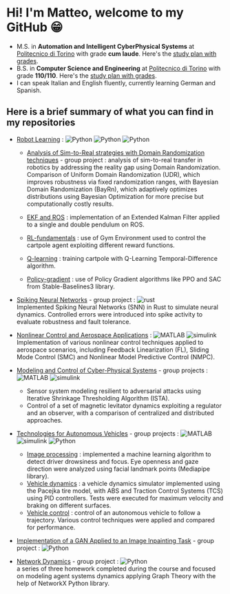 
# Hi! I'm Matteo, welcome to my GitHub 😁​ 

* M.S. in **Automation and Intelligent CyberPhysical Systems** at [Politecnico di Torino](https://www.polito.it/) with grade **cum laude**. Here's the [study plan with grades](/README%20University%20transcript.md#master-degree-transcript). 
* B.S. in **Computer Science and Engineering** at [Politecnico di Torino](https://www.polito.it/) with grade **110/110**. Here's the [study plan with grades](/README%20University%20transcript.md#bachelor-degree-transcript).
* I can speak Italian and English fluently, currently learning German and Spanish.

## Here is a brief summary of what you can find in my repositories

- [Robot Learning](https://github.com/mzulian00/homework-Robot-Learning) : 
![Python](https://img.shields.io/badge/Language-Python-blue)
![Python](https://img.shields.io/badge/Framework-ROS-darkblue)
![Python](https://img.shields.io/badge/Simulator-Gazebo-darkgreen)
    - [Analysis of Sim-to-Real strategies with Domain Randomization techniques](https://github.com/mzulian00/homework-Robot-Learning/tree/main/project) - group project : analysis of sim-to-real transfer in robotics by addressing the reality gap using Domain Randomization. Comparison of Uniform Domain Randomization (UDR), which improves robustness via fixed randomization ranges, with Bayesian Domain Randomization (BayRn), which adaptively optimizes distributions using Bayesian Optimization for more precise but computationally costly results. 
    - [EKF and ROS](https://github.com/mzulian00/homework-Robot-Learning/tree/main/exercise1-EKF-and-ROS) : implementation of an Extended Kalman Filter applied to a single and double pendulum on ROS.

    - [RL-fundamentals](https://github.com/mzulian00/homework-Robot-Learning/exercise2-rl-fundamentals) : use of Gym Environment used to control the cartpole 
   agent exploiting different reward functions.
    - [Q-learning](https://github.com/mzulian00/homework-Robot-Learning/exercise3-qlearning) : training cartpole with Q-Learning Temporal-Difference algorithm.
    - [Policy-gradient](https://github.com/mzulian00/homework-Robot-Learning/exercise4-policygradient) : use of Policy Gradient algorithms like PPO and SAC from
    Stable-Baselines3 library.

- [Spiking Neural Networks](https://github.com/mzulian00/project-Spiking-Neural-Networks) - group project :  ![rust](https://img.shields.io/badge/Language-Rust-black)  
Implemented Spiking Neural Networks (SNN) in Rust to simulate neural dynamics. Controlled errors were introduced into spike activity to evaluate robustness and fault tolerance.

- [Nonlinear Control and Aerospace Applications](https://github.com/mzulian00/homework-Nonlinear-Control) :  ![MATLAB](https://img.shields.io/badge/Language-MATLAB-orange)
![simulink](https://img.shields.io/badge/Framework-Simulink-white)  
Implementation of various nonlinear control techniques applied to aerospace scenarios, including Feedback Linearization (FL), Sliding Mode Control (SMC) and Nonlinear Model Predictive Control (NMPC).  

- [Modeling and Control of Cyber-Physical Systems](https://github.com/mzulian00/project-Modeling-and-Control) - group projects :     ![MATLAB](https://img.shields.io/badge/Language-MATLAB-orange)
  ![simulink](https://img.shields.io/badge/Framework-Simulink-white)
  - Sensor system modeling resilient to adversarial attacks using Iterative Shrinkage Thresholding Algorithm (ISTA).
  - Control of a set of magnetic levitator dynamics exploiting a regulator and an observer, with a comparison of centralized and distributed approaches.  

- [Technologies for Autonomous Vehicles](https://github.com/mzulian00/project-Technologies-Autonomous-Vehicles) - group projects :  ![MATLAB](https://img.shields.io/badge/Language-MATLAB-orange)
![simulink](https://img.shields.io/badge/Framework-Simulink-white)
![Python](https://img.shields.io/badge/Language-Python-blue)
  - [Image processing](https://github.com/mzulian00/project-Technologies-Autonomous-Vehicles/tree/main/project-1-image-processing) :  implemented a machine learning algorithm to detect driver drowsiness and focus. Eye openness and gaze direction were analyzed using facial landmark points (Mediapipe library).
  - [Vehicle dynamics](https://github.com/mzulian00/project-Technologies-Autonomous-Vehicles/tree/main/project-2-vehicle-dynamics) : a vehicle dynamics simulator  implemented using the Pacejka tire model, with ABS and Traction Control Systems (TCS) using PID controllers. Tests were executed for maximum velocity and braking on different surfaces.
  - [Vehicle control](https://github.com/mzulian00/project-Technologies-Autonomous-Vehicles/tree/main/project-3-control-functions) : control of an autonomous vehicle  to follow a trajectory. Various control techniques were applied and compared for performance.

- [Implementation of a GAN Applied to an Image Inpainting Task](https://github.com/mzulian00/project-Machine-Learning) - group project :  ![Python](https://img.shields.io/badge/Language-Python-blue)

- [Network Dynamics](https://github.com/mzulian00/homework-Networks-Dynamics) - group project :  ![Python](https://img.shields.io/badge/Language-Python-blue)  
a series of three homework completed during the
  course and focused on modeling agent systems dynamics applying Graph Theory with the help of NetworkX Python library.  

